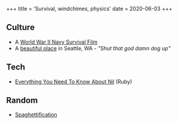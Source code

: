 +++
title = 'Survival, windchimes, physics'
date = 2020-06-03
+++

## Culture
* A [World War II Navy Survival Film](https://www.youtube.com/watch?v=Ae6aP1p3L6s)
* A [beautiful place](https://www.youtube.com/watch?v=1aGUPZc53cQ) in Seattle, WA - _"Shut that god damn dog up"_

## Tech
* [Everything You Need To Know About Nil](https://www.rubyguides.com/2018/01/ruby-nil/) (Ruby)

## Random
* [Spaghettification](https://en.wikipedia.org/wiki/Spaghettification)

